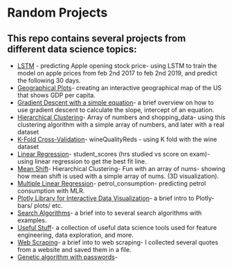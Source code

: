 # Random Projects

## This repo contains several projects from different data science topics:
* [LSTM](LSTM-predicting_Apple_opening_stock_price.ipynb) - predicting Apple opening stock price- using LSTM to train the model on apple prices from feb 2nd 2017 to feb 2nd 2019, and predict the following 30 days.
* [Geographical Plots](Geographical_Plots.ipynb)- creating an interactive geographical map of the US that shows GDP per capita.
* [Gradient Descent with a simple equation](Gradient_Descent_simple_equation.ipynb)- a brief overview on how to use gradient descent to calculate the slope, intercept of an equation.
* [Hierarchical Clustering](Hierarchical_Clustering-Array_of_numbers_and_shopping_data.ipynb)- Array of numbers and shopping_data- using this clustering algorithm with a simple array of numbers, and later with a real dataset
* [K-Fold Cross-Validation](K-Fold-Cross-Validation-wineQualityReds.ipynb)- wineQualityReds - using K fold with the wine dataset
* [Linear Regression](Linear_Regression-student_scores-(hrs-studied-vs-score-on-exam).ipynb)- student_scores (hrs studied vs score on exam)- using linear regression to get the best fit line.
* [Mean Shift](Mean-Shift-Hierarchical-Clustering.ipynb)- Hierarchical Clustering- Fun with an array of nums- showing how mean shift is used with a simple array of nums. (3D visualization).
* [Multiple Linear Regression](Multiple-Linear-Regression-petrol_consumption.ipynb)- petrol_consumption- predicting petrol consumption with MLR.
* [Plotly Library for Interactive Data Visualization](Plotly-Library-for-Interactive-Data-Visualization.ipynb)- a brief intro to Plotly- bars/ plots/ etc.
* [Search Algorithms](Search-Algorithms.ipynb)- a brief into to several search algorithms with examples.
* [Useful Stuff](Useful-Stuff.ipynb)- a collection of useful data science tools used for feature engineering, data exploration, and more.
* [Web Scraping](Web-Scraping.ipynb)- a brief into to web scraping- I collected several quotes from a website and saved them in a file.
* [Genetic algorithm with passwords](Genetic_Algorithm_With_Passwords.ipynb)-
